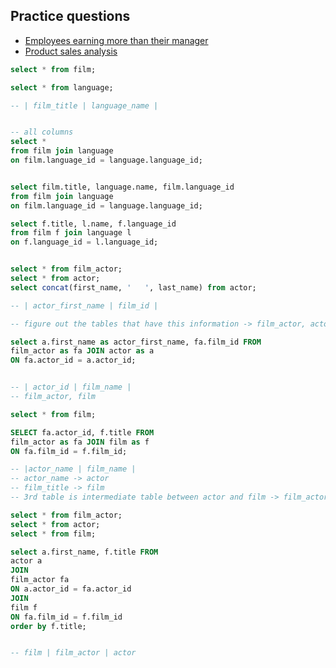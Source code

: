## Practice questions
* [Employees earning more than their manager](https://leetcode.com/problems/employees-earning-more-than-their-managers/)
* [Product sales analysis](https://leetcode.com/problems/product-sales-analysis-i/description/)

```sql
select * from film;

select * from language;

-- | film_title | language_name | 


-- all columns
select * 
from film join language
on film.language_id = language.language_id;


select film.title, language.name, film.language_id
from film join language
on film.language_id = language.language_id;

select f.title, l.name, f.language_id
from film f join language l
on f.language_id = l.language_id;


select * from film_actor;
select * from actor;
select concat(first_name, '   ', last_name) from actor;

-- | actor_first_name | film_id |

-- figure out the tables that have this information -> film_actor, actor

select a.first_name as actor_first_name, fa.film_id FROM
film_actor as fa JOIN actor as a
ON fa.actor_id = a.actor_id;


-- | actor_id | film_name |
-- film_actor, film

select * from film;

SELECT fa.actor_id, f.title FROM
film_actor as fa JOIN film as f
ON fa.film_id = f.film_id;

-- |actor_name | film_name | 
-- actor_name -> actor
-- film_title -> film
-- 3rd table is intermediate table between actor and film -> film_actor

select * from film_actor;
select * from actor;
select * from film;

select a.first_name, f.title FROM 
actor a 
JOIN 
film_actor fa
ON a.actor_id = fa.actor_id
JOIN 
film f
ON fa.film_id = f.film_id
order by f.title;


-- film | film_actor | actor


```